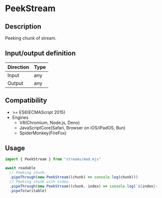 # PeekStream

## Description
Peeking chunk of stream.

## Input/output definition
|Direction|Type|
|-|-|
|Input|any|
|Output|any|

## Compatibility
* \>= ES6(ECMAScript 2015)
* Engines
  * V8(Chromium, Node.js, Deno)
  * JavaScriptCore(Safari, Browser on iOS/iPadOS, Bun)
  * SpiderMonkey(FireFox)

## Usage
```ts
import { PeekStream } from "streams/mod.mjs"

await readable
  // Peeking chunk.
  .pipeThrough(new PeekStream((chunk) => console.log(chunk)))
  // Peeking chunk with index.
  .pipeThrough(new PeekStream((chunk, index) => console.log(`${index}: ${chunk}`)))
  .pipeTo(writable)
```